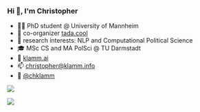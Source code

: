 ### Hi 👋, I'm Christopher

- 👨‍🔬 PhD student @ University of Mannheim
- 🚀 co-organizer [tada.cool](http://tada.cool)
- 🤗 research interests: NLP and Computational Political Science
- 🎓 MSc CS and MA PolSci @ TU Darmstadt
- 👀 [klamm.ai](https://chkla.github.io/gitPage/)
- 📫 christopher@klamm.info
- 🐤 [@chklamm](https://twitter.com/chklamm)

![](https://img.shields.io/badge/dynamic/json?logo=github&label=GitHub%20Stars&style=for-the-badge&query=%24.stars&url=https://api.github-star-counter.workers.dev/user/chkla)

![](https://img.shields.io/github/stars/:chkla)

